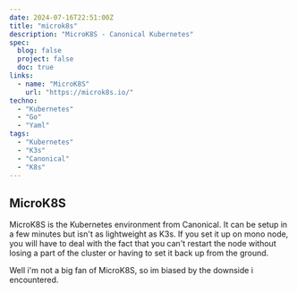 ```yaml
---
date: 2024-07-16T22:51:00Z
title: "microk8s"
description: "MicroK8S - Canonical Kubernetes"
spec:
  blog: false
  project: false
  doc: true
links:
  - name: "MicroK8S"
    url: "https://microk8s.io/"
techno:
  - "Kubernetes"
  - "Go"
  - "Yaml"
tags:
  - "Kubernetes"
  - "K3s"
  - "Canonical"
  - "K8s"
---
```


## MicroK8S

MicroK8S is the Kubernetes environment from Canonical. It can be setup in a few minutes but isn't as lightweight as K3s. If you set it up on mono node, you will have to deal with the fact that you can't restart the node without losing a part of the cluster or having to set it back up from the ground.

Well i'm not a big fan of MicroK8S, so im biased by the downside i encountered.
